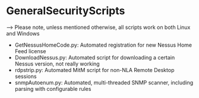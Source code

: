 # GeneralSecurityScripts
--> Please note, unless mentioned otherwise, all scripts work on both Linux and Windows
* GetNessusHomeCode.py: Automated registration for new Nessus Home Feed license
* DownloadNessus.py: Automated script for downloading a certain Nessus version, not really working
* rdpstrip.py: Automated MitM script for non-NLA Remote Desktop sessions
* snmpAutoenum.py: Automated, multi-threaded SNMP scanner, including parsing with configurable rules

